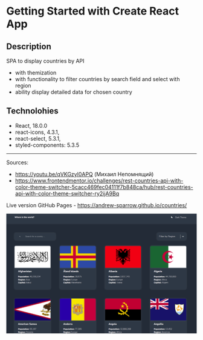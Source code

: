 # Getting Started with Create React App

## Description

SPA to display countries by API
- with themization
- with functionality to filter countries by search field and select with region
- ability display detailed data for chosen country


## Technolohies

- React, 18.0.0
- react-icons, 4.3.1,
- react-select, 5.3.1,
- styled-components: 5.3.5

--------------------

Sources:
 - https://youtu.be/qVKGzyl0APQ (Михаил Непомнящий)
 - https://www.frontendmentor.io/challenges/rest-countries-api-with-color-theme-switcher-5cacc469fec04111f7b848ca/hub/rest-countries-api-with-color-theme-switcher-ry2ijA9Bq 


Live version GitHub Pages - https://andrew-sparrow.github.io/countries/



![Alt text](/public/img/screenshot.png?raw=true "Title")
